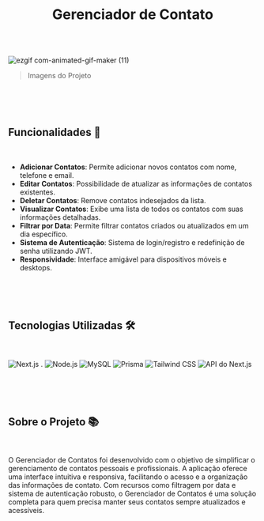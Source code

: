 <div align='center'>

# Gerenciador de Contato

</br>
</br>


</div>


![ezgif com-animated-gif-maker (11)](https://github.com/user-attachments/assets/945f061b-ea00-4285-b528-e07458748a34)

> Imagens do Projeto

</br>
</br>
</br>

## Funcionalidades 🚀

</br>

- **Adicionar Contatos**: Permite adicionar novos contatos com nome, telefone e email.
- **Editar Contatos**: Possibilidade de atualizar as informações de contatos existentes.
- **Deletar Contatos**: Remove contatos indesejados da lista.
- **Visualizar Contatos**: Exibe uma lista de todos os contatos com suas informações detalhadas.
- **Filtrar por Data**: Permite filtrar contatos criados ou atualizados em um dia específico.
- **Sistema de Autenticação**: Sistema de login/registro e redefinição de senha utilizando JWT.
- **Responsividade**: Interface amigável para dispositivos móveis e desktops.

</br>
</br>
</br>


## Tecnologias Utilizadas 🛠️

</br>

![Next.js](https://img.shields.io/badge/Next.js-000000?style=for-the-badge&logo=next.js&logoColor=white) .
 ![Node.js](https://img.shields.io/badge/Node.js-43853d?style=for-the-badge&logo=node.js&logoColor=white) 
 ![MySQL](https://img.shields.io/badge/MySQL-4479A1?style=for-the-badge&logo=mysql&logoColor=white) 
 ![Prisma](https://img.shields.io/badge/Prisma-2D3748?style=for-the-badge&logo=prisma&logoColor=white) 
 ![Tailwind CSS](https://img.shields.io/badge/TailwindCSS-38B2AC?style=for-the-badge&logo=tailwind-css&logoColor=white)
 ![API do Next.js](https://img.shields.io/badge/Next.js%20API-000000?style=for-the-badge&logo=next.js&logoColor=white) 

</br>
</br>
</br>

## Sobre o Projeto 📚

</br>

O Gerenciador de Contatos foi desenvolvido com o objetivo de simplificar o gerenciamento de contatos pessoais e profissionais. A aplicação oferece uma interface intuitiva e responsiva, facilitando o acesso e a organização das informações de contato. Com recursos como filtragem por data e sistema de autenticação robusto, o Gerenciador de Contatos é uma solução completa para quem precisa manter seus contatos sempre atualizados e acessíveis.
